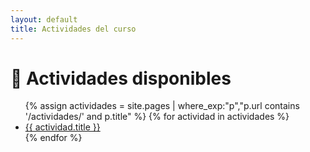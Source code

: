 ```yaml
---
layout: default
title: Actividades del curso
---
```


# 🧠 Actividades disponibles

<ul>
  {% assign actividades = site.pages | where_exp:"p","p.url contains '/actividades/' and p.title" %}
  {% for actividad in actividades %}
    <li><a href="{{ actividad.url | relative_url }}">{{ actividad.title }}</a></li>
  {% endfor %}
</ul>
